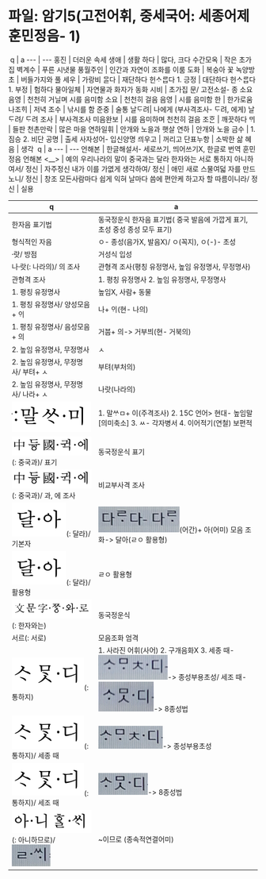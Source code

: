 
# 파일: 암기5(고전어휘, 중세국어: 세종어제훈민정음- 1)​
​​
 q  | a
--- | ---
홍진			| 더러운 속세
생애			| 생활
하다			| 많다, 크다
수간모옥			| 작은 초가집
벽계수			| 푸른 시냇물
풍월주인			| 인간과 자연이 조화를 이룸
도화			| 복숭아 꽃
녹양방초			| 버들가지와 풀
세우			| 가랑비
ᄆᆞᆯ​다			| 재단하다
헌ᄉᆞᄅᆞᆸ다​ 1. 긍정			| 대단하다
헌ᄉᆞᄅᆞᆸ다​ 1. ​부정			| 험하다
물아일체			| 자연물과 화자가 동화
시비			| 초가집 문/ 고전소설- 종
소요음영			| 천천히 거닐며 시를 음미함
소요			| 천천히 걸음
음영			| 시를 음미함
한			| 한가로움
나조ᄒᆡ​			| 저녁
조수			| 낚시를 함
준중			| 술통
날ᄃᆞ려​​			| 나에게 (부사격조사- ᄃᆞ려​, 에게)
날ᄃᆞ려​/ ᄃᆞ려​ 조사			| 부사격조사
미음완보			| 시를 음미하며 천천히 걸음
조ᄒᆞᆫ​			| 깨끗하다
ᄆᆡ​			| 들판
천촌만락			| 많은 마을
연하일휘			| 안개와 노을과 햇살
연하			| 안개와 노을
금수			| 1. 짐승 2. 비단
공명			| 출세 사자성어- 입신양명
ᄭᅴ우고			| 꺼리고
단표누항			| 소박한 삶
혜음			| 생각
​
 q  | a
--- | ---
언해본				| 한글해설서- 세로쓰기, 띄어쓰기X, 한글로 번역
훈민정음 언해본 <__>				| 예의
우리나라의 말이 중국과는 달라 한자와는 서로 통하지 아니하여서/ 정신				| 자주정신
내가 이를 가엾게 생각하여/ 정신				| 애민
새로 스물여덟 자를 만드노니/ 정신				| 창조
모든사람마다 쉽게 익혀 날마다 씀에 편안케 하고자 할 따름이니라/ 정신				| 실용

 q  | a
--- | ---
한자음 표기법		| 동국정운식 한자음 표기법( 중국 발음에 가깝게 표기, 초성 중성 종성 모두 표기)
형식적인 자음		| ㅇ- 종성(음가X, 발음X)/ ㅇ(꼭지), ㅇ(-)- 초성
랏〮/ 방점		| 거성식 입성
나랏〮(: 나라의)/ 의 조사		| 관형격 조사(평칭 유정명사, 높임 유정명사, 무정명사)
관형격 조사		| 1. 평칭 유정명사 2. 높임 유정명사, 무정명사
1. 평칭 유정명사		| 높임X, 사람+ 동물
1. 평칭 유정명사/ 양성모음+ ᄋᆡ		| 나+ ᄋᆡ(현- 나의)
1. 평칭 유정명사/ 음성모음+ 의		| 거붑+ 의-> 거부븨(현- 거북의)
2. 높임 유정명사, 무정명사		| ㅅ
2. 높임 유정명사, 무정명사/ 부텨+ ㅅ		| 부텨(부처의)
2. 높임 유정명사, 무정명사/ 나라+ ㅅ		| 나랏(나라의)
![](2023-08-13-21-54-49.png)		| 1. 말ᄊᆞㅁ+ 이(주격조사) 2. 15C 언어> 현대- 높임말 [의미축소] 3. ㅆ- 각자병서 4. 이어적기(연철) 보편적
![](2023-08-13-21-57-02.png)(: 중국과)/ 표기		| 동국정운식 표기
![](2023-08-13-21-57-02.png)(: 중국과)/ 과, 에 조사		| 비교부사격 조사
![](2023-08-13-21-58-10.png)(: 달라)/ 기본자		| ![](2023-08-13-23-51-54.png)(어간)+ 아(어미) 모음 조화-> 달아(ㄹㅇ 활용형)
![](2023-08-13-21-58-10.png)(: 달라)/ 활용형		| ㄹㅇ 활용형
![](2023-08-13-21-58-42.png)(: 한자와는)		| 동국정운식
서르(: 서로)		| 모음조화 엄격
![](2023-08-13-21-59-07.png)(: 통하지)		| 1. 사라진 어휘(사어) 2. 구개음화X 3. 세종 때- ![](2023-08-13-23-52-42.png)-> 종성부용초성/ 세조 때- ![](2023-08-13-23-52-59.png)-> 8종성법
![](2023-08-13-21-59-07.png)(: 통하지)/ 세종 때		| ![](2023-08-13-23-53-19.png)-> 종성부용초성​
![](2023-08-13-21-59-07.png)(: 통하지)/ 세조 때		| ![](2023-08-13-23-53-34.png)-> 8종성법​
![](2023-08-13-21-59-57.png)(: 아니하므로)/ ![](2023-08-13-23-53-54.png)		| ~이므로 (종속적연결어미)
